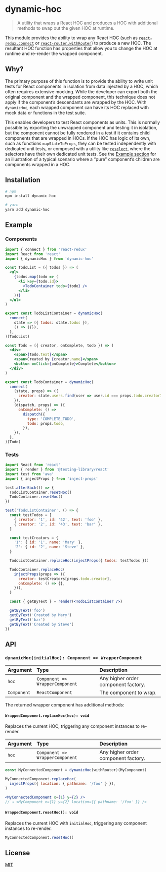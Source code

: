 # dynamic-hoc

> A utility that wraps a React HOC and produces a HOC with additional methods to swap out the given HOC at runtime.

This module provides the ability to wrap any React HOC (such as [`react-redux.connect`](https://react-redux.js.org/api/connect) or [`react-router.withRouter`](https://reacttraining.com/react-router/core/api/withRouter)) to produce a new HOC. The resultant HOC function has properties that allow you to change the HOC at runtime and re-render the wrapped component.

## Why?

The primary purpose of this function is to provide the ability to write unit tests for React components in isolation from data injected by a HOC, which often requires extensive mocking. While the developer can export both the original component and the wrapped component, this technique does not apply if the component’s descendants are wrapped by the HOC. With `dynamicHoc`, each wrapped component can have its HOC replaced with mock data or functions in the test suite.

This enables developers to test React components as units. This is normally possible by exporting the unwrapped component and testing it in isolation, but the component cannot be fully rendered in a test if it contains child components that are wrapped in HOCs. If the HOC has logic of its own, such as functions `mapStateToProps`, they can be tested independently with dedicated unit tests, or composed with a utility like [`reselect`](https://github.com/reduxjs/reselect), where the selectors have their own dedicated unit tests. See the [Example section](#example) for an illustration of a typical scenario where a “pure” component’s children are components wrapped in a HOC.

## Installation

```sh
# npm
npm install dynamic-hoc

# yarn
yarn add dynamic-hoc
```

## Example

### Components

```jsx
import { connect } from 'react-redux'
import React from 'react'
import { dynamicHoc } from 'dynamic-hoc'

const TodoList = ({ todos }) => (
  <ul>
    {todos.map(todo => (
      <li key={todo.id}>
        <TodoContainer todo={todo} />
      </li>
    ))}
  </ul>
)

export const TodoListContainer = dynamicHoc(
  connect(
    state => ({ todos: state.todos }),
    () => ({}),
  ),
)(TodoList)

const Todo = ({ creator, onComplete, todo }) => (
  <div>
    <span>{todo.text}</span>
    <span>Created by {creator.name}</span>
    <button onClick={onComplete}>Complete</button>
  </div>
)

export const TodoContainer = dynamicHoc(
  connect(
    (state, props) => ({
      creator: state.users.find(user => user.id === props.todo.creatorId),
    }),
    (dispatch, props) => ({
      onComplete: () =>
        dispatch({
          type: 'COMPLETE_TODO',
          todo: props.todo,
        }),
    }),
  ),
)(Todo)
```

### Tests

```jsx
import React from 'react'
import { render } from '@testing-library/react'
import test from 'ava'
import { injectProps } from 'inject-props'

test.afterEach(() => {
  TodoListContainer.resetHoc()
  TodoContainer.resetHoc()
})

test('TodoListContainer', () => {
  const testTodos = [
    { creator: '1', id: '42', text: 'foo' },
    { creator: '2', id: '43', text: 'bar' },
  ]

  const testCreators = {
    '1': { id: '1', name: 'Mary' },
    '2': { id: '2', name: 'Steve' },
  }

  TodoListContainer.replaceHoc(injectProps({ todos: testTodos }))

  TodoContainer.replaceHoc(
    injectProps(props => ({
      creator: testCreators[props.todo.creator],
      onComplete: () => {},
    })),
  )

  const { getByText } = render(<TodoListContainer />)

  getByText('foo')
  getByText('Created by Mary')
  getByText('bar')
  getByText('Created by Steve')
})
```

## API

### `dynamicHoc(initialHoc): Component => WrapperComponent`

|Argument|Type|Description|
|:---|:---|:---|
|`hoc`|`Component => WrapperComponent`|Any higher order component factory.|
|`Component`|`ReactComponent`|The component to wrap.|

The returned wrapper component has additional methods:

#### `WrappedComponent.replaceHoc(hoc): void`

Replaces the current HOC, triggering any component instances to re-render.

|Argument|Type|Description|
|:---|:---|:---|
|`hoc`|`Component => WrapperComponent`|Any higher order component factory.|

```jsx
const MyConnectedComponent = dynamicHoc(withRouter)(MyComponent)

MyConnectedComponent.replaceHoc(
  injectProps({ location: { pathname: '/foo' } }),
)

<MyConnectedComponent x={1} y={2} />
// → <MyComponent x={1} y={2} location={{ pathname: '/foo' }} />
```

#### `WrappedComponent.resetHoc(): void`

Replaces the current HOC with `initialHoc`, triggering any component instances to re-render.

```jsx
MyConnectedComponent.resetHoc()
```

## License

[MIT](../../LICENSE)
